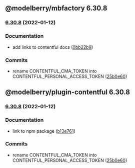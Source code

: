 ## @modelberry/mbfactory 6.30.8

### [6.30.8](https://github.com/modelberry/factory/compare/6.30.7...6.30.8) (2022-01-12)


### Documentation

* add links to contentful docs ([0bb22b9](https://github.com/modelberry/factory/commit/0bb22b9841714e5c4b65814ada0fb0823bc73606))


### Commits

* rename CONTENTFUL_CMA_TOKEN into CONTENTFUL_PERSONAL_ACCESS_TOKEN ([25b0e60](https://github.com/modelberry/factory/commit/25b0e60ae3502adb3b1914ae2e253efcaca4b47d))



## @modelberry/plugin-contentful 6.30.8

### [6.30.8](https://github.com/modelberry/factory/compare/6.30.7...6.30.8) (2022-01-12)


### Documentation

* link to npm package ([b13e761](https://github.com/modelberry/factory/commit/b13e761e3662050abe72dd5741bd97153f5e78d1))


### Commits

* rename CONTENTFUL_CMA_TOKEN into CONTENTFUL_PERSONAL_ACCESS_TOKEN ([25b0e60](https://github.com/modelberry/factory/commit/25b0e60ae3502adb3b1914ae2e253efcaca4b47d))


